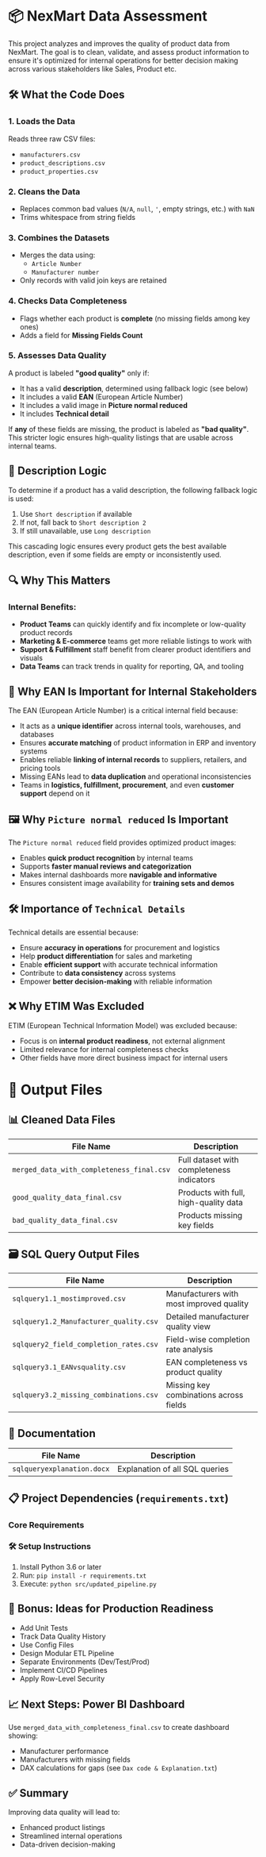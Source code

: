 # 📦 NexMart Data Assessment

This project analyzes and improves the quality of product data from NexMart. The goal is to clean, validate, and assess product information to ensure it's optimized for internal operations for better decision making across various stakeholders like Sales, Product etc.

## 🛠 What the Code Does

### 1. Loads the Data
Reads three raw CSV files:
- `manufacturers.csv`
- `product_descriptions.csv`
- `product_properties.csv`

### 2. Cleans the Data
- Replaces common bad values (`N/A`, `null`, `'`, empty strings, etc.) with `NaN`
- Trims whitespace from string fields

### 3. Combines the Datasets
- Merges the data using:
  - `Article Number`
  - `Manufacturer number`
- Only records with valid join keys are retained

### 4. Checks Data Completeness
- Flags whether each product is **complete** (no missing fields among key ones)
- Adds a field for **Missing Fields Count**

### 5. Assesses Data Quality

A product is labeled **"good quality"** only if:
- It has a valid **description**, determined using fallback logic (see below)
- It includes a valid **EAN** (European Article Number)
- It includes a valid image in **Picture normal reduced**
- It includes **Technical detail**

If **any** of these fields are missing, the product is labeled as **"bad quality"**. This stricter logic ensures high-quality listings that are usable across internal teams.

## 🧠 Description Logic

To determine if a product has a valid description, the following fallback logic is used:
1. Use `Short description` if available
2. If not, fall back to `Short description 2`
3. If still unavailable, use `Long description`

This cascading logic ensures every product gets the best available description, even if some fields are empty or inconsistently used.

## 🔍 Why This Matters

### Internal Benefits:
- **Product Teams** can quickly identify and fix incomplete or low-quality product records
- **Marketing & E-commerce** teams get more reliable listings to work with
- **Support & Fulfillment** staff benefit from clearer product identifiers and visuals
- **Data Teams** can track trends in quality for reporting, QA, and tooling

## 🧾 Why EAN Is Important for Internal Stakeholders

The EAN (European Article Number) is a critical internal field because:
- It acts as a **unique identifier** across internal tools, warehouses, and databases
- Ensures **accurate matching** of product information in ERP and inventory systems
- Enables reliable **linking of internal records** to suppliers, retailers, and pricing tools
- Missing EANs lead to **data duplication** and operational inconsistencies
- Teams in **logistics, fulfillment, procurement**, and even **customer support** depend on it

## 🖼️ Why `Picture normal reduced` Is Important

The `Picture normal reduced` field provides optimized product images:
- Enables **quick product recognition** by internal teams
- Supports **faster manual reviews and categorization**
- Makes internal dashboards more **navigable and informative**
- Ensures consistent image availability for **training sets and demos**

## 🛠️ Importance of `Technical Details`

Technical details are essential because:
- Ensure **accuracy in operations** for procurement and logistics
- Help **product differentiation** for sales and marketing
- Enable **efficient support** with accurate technical information
- Contribute to **data consistency** across systems
- Empower **better decision-making** with reliable information

## ❌ Why ETIM Was Excluded

ETIM (European Technical Information Model) was excluded because:
- Focus is on **internal product readiness**, not external alignment
- Limited relevance for internal completeness checks
- Other fields have more direct business impact for internal users

# 📁 Output Files

## 📊 Cleaned Data Files

| File Name | Description |
|-----------|-------------|
| `merged_data_with_completeness_final.csv` | Full dataset with completeness indicators |
| `good_quality_data_final.csv` | Products with full, high-quality data |
| `bad_quality_data_final.csv` | Products missing key fields |

## 🗃️ SQL Query Output Files

| File Name | Description |
|-----------|-------------|
| `sqlquery1.1_mostimproved.csv` | Manufacturers with most improved quality |
| `sqlquery1.2_Manufacturer_quality.csv` | Detailed manufacturer quality view |
| `sqlquery2_field_completion_rates.csv` | Field-wise completion rate analysis |
| `sqlquery3.1_EANvsquality.csv` | EAN completeness vs product quality |
| `sqlquery3.2_missing_combinations.csv` | Missing key combinations across fields |

## 📄 Documentation

| File Name | Description |
|-----------|-------------|
| `sqlqueryexplanation.docx` | Explanation of all SQL queries |

## 📋 Project Dependencies (`requirements.txt`)

### Core Requirements


### 🛠️ Setup Instructions
1. Install Python 3.6 or later
2. Run: `pip install -r requirements.txt`
3. Execute: `python src/updated_pipeline.py`

## 🚀 Bonus: Ideas for Production Readiness
- Add Unit Tests
- Track Data Quality History
- Use Config Files
- Design Modular ETL Pipeline
- Separate Environments (Dev/Test/Prod)
- Implement CI/CD Pipelines
- Apply Row-Level Security

## 📈 Next Steps: Power BI Dashboard
Use `merged_data_with_completeness_final.csv` to create dashboard showing:
- Manufacturer performance
- Manufacturers with missing fields
- DAX calculations for gaps (see `Dax code & Explanation.txt`)

## ✅ Summary
Improving data quality will lead to:
- Enhanced product listings
- Streamlined internal operations
- Data-driven decision-making
